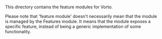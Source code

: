 This directory contains the feature modules for Vorto.

Please note that 'feature module' doesn't necessarily mean that the module is
managed by the Features module. It means that the module exposes a specific 
feature, instead of being a generic implementation of some functionality. 